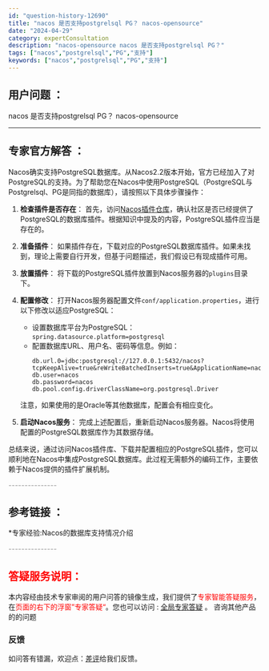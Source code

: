 ```yaml
---
id: "question-history-12690"
title: "nacos 是否支持postgrelsql PG？ nacos-opensource"
date: "2024-04-29"
category: expertConsultation
description: "nacos-opensource nacos 是否支持postgrelsql PG？"
tags: ["nacos","postgrelsql","PG","支持"]
keywords: ["nacos","postgrelsql","PG","支持"]
---
```


## 用户问题 ： 
 nacos 是否支持postgrelsql PG？ nacos-opensource 

---------------
## 专家官方解答 ：

Nacos确实支持PostgreSQL数据库。从Nacos2.2版本开始，官方已经加入了对PostgreSQL的支持。为了帮助您在Nacos中使用PostgreSQL（PostgreSQL与Postgrelsql、PG是同指的数据库），请按照以下具体步骤操作：

1. **检查插件是否存在**：
   首先，访问[Nacos插件仓库](https://github.com/nacos-group/nacos-plugin)，确认社区是否已经提供了PostgreSQL的数据库插件。根据知识中提及的内容，PostgreSQL插件应当是存在的。

2. **准备插件**：
   如果插件存在，下载对应的PostgreSQL数据库插件。如果未找到，理论上需要自行开发，但基于问题描述，我们假设已有现成插件可用。

3. **放置插件**：
   将下载的PostgreSQL插件放置到Nacos服务器的`plugins`目录下。

4. **配置修改**：
   打开Nacos服务器配置文件`conf/application.properties`，进行以下修改以适应PostgreSQL：
   - 设置数据库平台为PostgreSQL：`spring.datasource.platform=postgresql`
   - 配置数据库URL、用户名、密码等信息。例如：
     ```
     db.url.0=jdbc:postgresql://127.0.0.1:5432/nacos?tcpKeepAlive=true&reWriteBatchedInserts=true&ApplicationName=nacos_java
     db.user=nacos
     db.password=nacos
     db.pool.config.driverClassName=org.postgresql.Driver
     ```
   注意，如果使用的是Oracle等其他数据库，配置会有相应变化。

5. **启动Nacos服务**：
   完成上述配置后，重新启动Nacos服务器。Nacos将使用配置的PostgreSQL数据库作为其数据存储。

总结来说，通过访问Nacos插件库、下载并配置相应的PostgreSQL插件，您可以顺利地在Nacos中集成PostgreSQL数据库。此过程无需额外的编码工作，主要依赖于Nacos提供的插件扩展机制。


<font color="#949494">---------------</font> 


## 参考链接 ：

*专家经验:Nacos的数据库支持情况介绍 


 <font color="#949494">---------------</font> 
 


## <font color="#FF0000">答疑服务说明：</font> 

本内容经由技术专家审阅的用户问答的镜像生成，我们提供了<font color="#FF0000">专家智能答疑服务</font>，在<font color="#FF0000">页面的右下的浮窗”专家答疑“</font>。您也可以访问 : [全局专家答疑](https://opensource.alibaba.com/chatBot) 。 咨询其他产品的的问题

### 反馈
如问答有错漏，欢迎点：[差评](https://ai.nacos.io/user/feedbackByEnhancerGradePOJOID?enhancerGradePOJOId=12694)给我们反馈。
